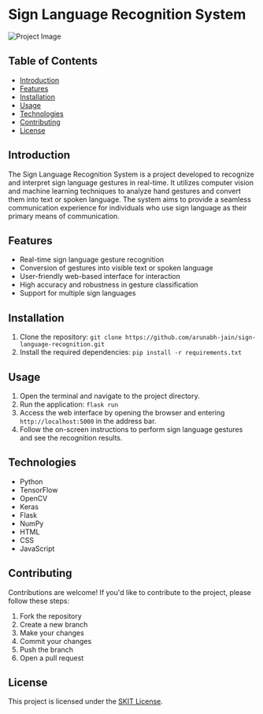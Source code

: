 # Sign Language Recognition System

![Project Image](./images/project_image.png)

## Table of Contents
- [Introduction](#introduction)
- [Features](#features)
- [Installation](#installation)
- [Usage](#usage)
- [Technologies](#technologies)
- [Contributing](#contributing)
- [License](#license)

## Introduction
The Sign Language Recognition System is a project developed to recognize and interpret sign language gestures in real-time. It utilizes computer vision and machine learning techniques to analyze hand gestures and convert them into text or spoken language. The system aims to provide a seamless communication experience for individuals who use sign language as their primary means of communication.

## Features
- Real-time sign language gesture recognition
- Conversion of gestures into visible text or spoken language
- User-friendly web-based interface for interaction
- High accuracy and robustness in gesture classification
- Support for multiple sign languages

## Installation
1. Clone the repository: `git clone https://github.com/arunabh-jain/sign-language-recognition.git`
2. Install the required dependencies: `pip install -r requirements.txt`

## Usage
1. Open the terminal and navigate to the project directory.
2. Run the application: `flask run`
3. Access the web interface by opening the browser and entering `http://localhost:5000` in the address bar.
4. Follow the on-screen instructions to perform sign language gestures and see the recognition results.

## Technologies
- Python
- TensorFlow
- OpenCV
- Keras
- Flask
- NumPy
- HTML
- CSS
- JavaScript

## Contributing
Contributions are welcome! If you'd like to contribute to the project, please follow these steps:
1. Fork the repository
2. Create a new branch
3. Make your changes
4. Commit your changes
5. Push the branch
6. Open a pull request

## License
This project is licensed under the [SKIT License](LICENSE).
